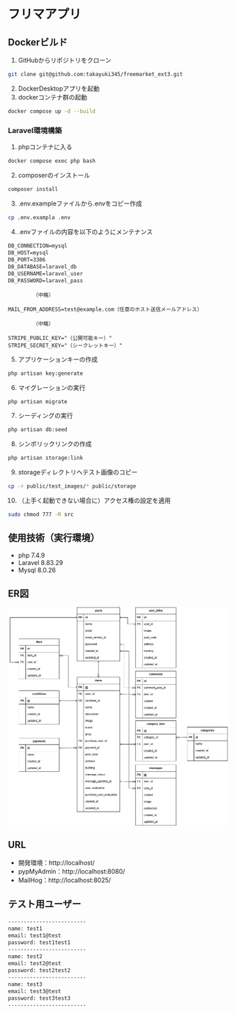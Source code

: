 # フリマアプリ

## Dockerビルド
1. GitHubからリポジトリをクローン
``` bash
git clone git@github.com:takayuki345/freemarket_ext3.git
```
2. DockerDesktopアプリを起動
3. dockerコンテナ群の起動
``` bash
docker compose up -d --build
```
### Laravel環境構築
1. phpコンテナに入る
``` bash
docker compose exec php bash
```
2. composerのインストール
``` bash
composer install
```
3. .env.exampleファイルから.envをコピー作成
``` bash
cp .env.exampla .env
```
4. .envファイルの内容を以下のようにメンテナンス
``` text
DB_CONNECTION=mysql
DB_HOST=mysql
DB_PORT=3306
DB_DATABASE=laravel_db
DB_USERNAME=laravel_user
DB_PASSWORD=laravel_pass

        （中略）

MAIL_FROM_ADDRESS=test@example.com（任意のホスト送信メールアドレス）

        （中略）

STRIPE_PUBLIC_KEY="（公開可能キー）"
STRIPE_SECRET_KEY="（シークレットキー）"
```
5. アプリケーションキーの作成
``` bash
php artisan key:generate
```
6. マイグレーションの実行
``` bash
php artisan migrate
```
7. シーディングの実行
``` bash
php artisan db:seed
```
8. シンボリックリンクの作成
``` bash
php artisan storage:link
```
9. storageディレクトリへテスト画像のコピー
``` bash
cp -r public/test_images/* public/storage
```
10. （上手く起動できない場合に）アクセス権の設定を適用
``` bash
sudo chmod 777 -R src
```
## 使用技術（実行環境）
- php 7.4.9
- Laravel 8.83.29
- Mysql 8.0.26

## ER図
![ER図](ER図フリマアプリ_追加機能.jpg)

## URL
- 開発環境：http://localhost/
- pypMyAdmin：http://localhost:8080/
- MailHog：http://localhost:8025/

## テスト用ユーザー

``` text
-------------------------
name: test1
email: test1@test
password: test1test1
-------------------------
name: test2
email: test2@test
password: test2test2
-------------------------
name: test3
email: test3@test
password: test3test3
-------------------------
```

